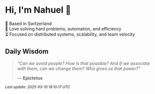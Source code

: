# Hi, I'm Nahuel :tiger:

📍 Based in Switzerland  
💪 Love solving hard problems, automation, and efficiency  
⏳ Focused on distributed systems, scalability, and team velocity  

## Daily Wisdom
> _"Can we avoid people? How is that possible? And if we associate with them, can we change them? Who gives us that power?"_  
>
> — **Epictetus**

<sub>*Last update: 2025-03-10 18:10:17 UTC*</sub>
